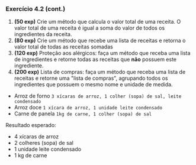 ### Exercício 4.2 (cont.)

1. **(50 exp)** Crie um método que calcula o valor total de uma receita. O valor total de uma receita é igual a soma do valor de todos os ingredientes da receita.
2. **(80 exp)** Crie um método que recebe uma lista de receitas e retorna o valor total de todas as receitas somadas
3. **(120 exp)** Proteção aos alérgicos: faça um método que receba uma lista de ingredientes e retorne todas as receitas que **não** possuem este ingrediente.
4. **(200 exp)** Lista de compras: faça um método que receba uma lista de receitas e retorne uma "lista de compras", agrupando todos os ingredientes que possuem o mesmo nome e unidade de medida. 
  * Arroz de forno `3 xícaras de arroz, 1 colher (sopa) de sal, leite condensado`
  * Arroz doce `1 xícara de arroz, 1 unidade leite condensado`
  * Carne de panela `1kg de carne, 1 colher (sopa) de sal`
  
  Resultado esperado:
  - 4 xícaras de arroz
  - 2 colheres (sopa) de sal
  - 1 unidade leite condensado
  - 1 kg de carne
